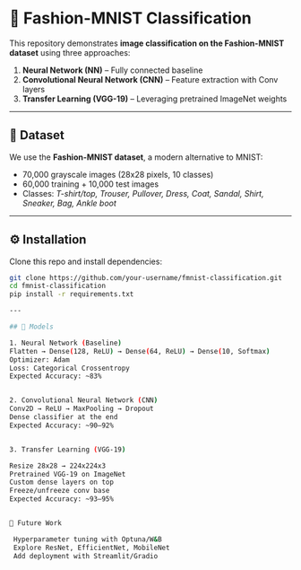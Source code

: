 # 👟 Fashion-MNIST Classification

This repository demonstrates **image classification on the Fashion-MNIST dataset** using three approaches:

1. **Neural Network (NN)** – Fully connected baseline  
2. **Convolutional Neural Network (CNN)** – Feature extraction with Conv layers  
3. **Transfer Learning (VGG-19)** – Leveraging pretrained ImageNet weights  

---

## 📂 Dataset

We use the **Fashion-MNIST dataset**, a modern alternative to MNIST:
- 70,000 grayscale images (28x28 pixels, 10 classes)
- 60,000 training + 10,000 test images
- Classes: *T-shirt/top, Trouser, Pullover, Dress, Coat, Sandal, Shirt, Sneaker, Bag, Ankle boot*

---

## ⚙️ Installation

Clone this repo and install dependencies:

```bash
git clone https://github.com/your-username/fmnist-classification.git
cd fmnist-classification
pip install -r requirements.txt

---

## 🧠 Models

1. Neural Network (Baseline)
Flatten → Dense(128, ReLU) → Dense(64, ReLU) → Dense(10, Softmax)
Optimizer: Adam
Loss: Categorical Crossentropy
Expected Accuracy: ~83%


2. Convolutional Neural Network (CNN)
Conv2D → ReLU → MaxPooling → Dropout
Dense classifier at the end
Expected Accuracy: ~90–92%


3. Transfer Learning (VGG-19)

Resize 28x28 → 224x224x3
Pretrained VGG-19 on ImageNet
Custom dense layers on top
Freeze/unfreeze conv base
Expected Accuracy: ~93–95%


📌 Future Work

 Hyperparameter tuning with Optuna/W&B
 Explore ResNet, EfficientNet, MobileNet
 Add deployment with Streamlit/Gradio

